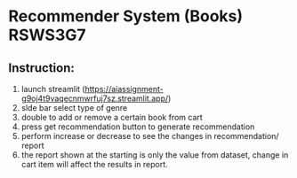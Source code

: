 # Recommender System (Books) RSWS3G7

## Instruction:
1. launch streamlit (https://aiassignment-g9oj4t9vaqecnmwrfuj7sz.streamlit.app/)
2. slde bar select type of genre
3. double to add or remove a certain book from cart
4. press get recommendation button to generate recommendation
5. perform increase or decrease to see the changes in recommendation/ report
6. the report shown at the starting is only the value from dataset, change in cart item will affect the results in report.
